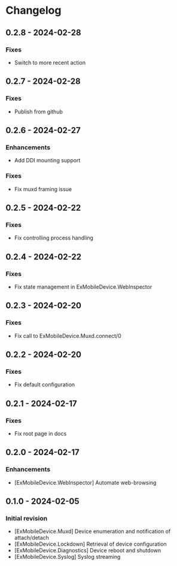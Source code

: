 # Changelog

## 0.2.8 - 2024-02-28

### Fixes

  * Switch to more recent action


## 0.2.7 - 2024-02-28

### Fixes

  * Publish from github


## 0.2.6 - 2024-02-27

### Enhancements

  * Add DDI mounting support

### Fixes

  * Fix muxd framing issue

## 0.2.5 - 2024-02-22

### Fixes

  * Fix controlling process handling

## 0.2.4 - 2024-02-22

### Fixes

  * Fix state management in ExMobileDevice.WebInspector

## 0.2.3 - 2024-02-20

### Fixes

  * Fix call to ExMobileDevice.Muxd.connect/0

## 0.2.2 - 2024-02-20

### Fixes

  * Fix default configuration

## 0.2.1 - 2024-02-17

### Fixes

  * Fix root page in docs

## 0.2.0 - 2024-02-17

### Enhancements

  * [ExMobileDevice.WebInspector] Automate web-browsing

## 0.1.0 - 2024-02-05

### Initial revision

  * [ExMobileDevice.Muxd] Device enumeration and notification of attach/detach
  * [ExMobileDevice.Lockdown] Retrieval of device configuration
  * [ExMobileDevice.Diagnostics] Device reboot and shutdown
  * [ExMobileDevice.Syslog] Syslog streaming
